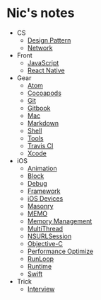 # Nic's notes

* CS
    * [Design Pattern](/CS/Design-Pattern.md)
    * [Network](/CS/Network.md)
* Front
    * [JavaScript](/Front/JavaScript.md)
    * [React Native](/Front/React-Native.md)
* Gear
    * [Atom](/Gear/Atom.md)
    * [Cocoapods](/Gear/Cocoapods.md)
    * [Git](/Gear/Git.md)
    * [Gitbook](/Gear/Gitbook.md)
    * [Mac](/Gear/Mac.md)
    * [Markdown](/Gear/Markdown.md)
    * [Shell](/Gear/Shell.md)
    * [Tools](/Gear/Tools.md)
    * [Travis CI](/Gear/Travis-CI.md)
    * [Xcode](/Gear/Xcode.md)
* iOS
    * [Animation](/iOS/Animation.md)
    * [Block](/iOS/Block.md)
    * [Debug](/iOS/Debug.md)
    * [Framework](/iOS/Framework.md)
    * [iOS Devices](/iOS/iOS-Devices.md)
    * [Masonry](/iOS/Masonry.md)
    * [MEMO](/iOS/MEMO.md)
    * [Memory Management](/iOS/Memory-Management.md)
    * [MultiThread](/iOS/MultiThread.md)
    * [NSURLSession](/iOS/NSURLSession.md)
    * [Objective-C](/iOS/Objective-C.md)
    * [Performance Optimize](/iOS/Performance.md)
    * [RunLoop](/iOS/RunLoop.md)
    * [Runtime](/iOS/Runtime.md)
    * [Swift](/iOS/Swift.md)
* Trick
    * [Interview](/Trick/Interview.md)
